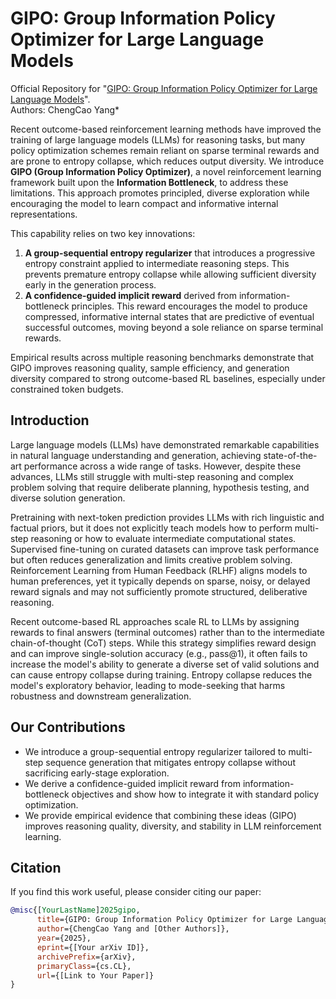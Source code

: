 # GIPO: Group Information Policy Optimizer for Large Language Models

Official Repository for "[GIPO: Group Information Policy Optimizer for Large Language Models]([])".
<br>
Authors: ChengCao Yang\*

Recent outcome-based reinforcement learning methods have improved the training of large language models (LLMs) for reasoning tasks, but many policy optimization schemes remain reliant on sparse terminal rewards and are prone to entropy collapse, which reduces output diversity. We introduce **GIPO (Group Information Policy Optimizer)**, a novel reinforcement learning framework built upon the **Information Bottleneck**, to address these limitations. This approach promotes principled, diverse exploration while encouraging the model to learn compact and informative internal representations.

This capability relies on two key innovations:
1.  **A group-sequential entropy regularizer** that introduces a progressive entropy constraint applied to intermediate reasoning steps. This prevents premature entropy collapse while allowing sufficient diversity early in the generation process.
2.  **A confidence-guided implicit reward** derived from information-bottleneck principles. This reward encourages the model to produce compressed, informative internal states that are predictive of eventual successful outcomes, moving beyond a sole reliance on sparse terminal rewards.

Empirical results across multiple reasoning benchmarks demonstrate that GIPO improves reasoning quality, sample efficiency, and generation diversity compared to strong outcome-based RL baselines, especially under constrained token budgets.

## Introduction

Large language models (LLMs) have demonstrated remarkable capabilities in natural language understanding and generation, achieving state-of-the-art performance across a wide range of tasks. However, despite these advances, LLMs still struggle with multi-step reasoning and complex problem solving that require deliberate planning, hypothesis testing, and diverse solution generation.

Pretraining with next-token prediction provides LLMs with rich linguistic and factual priors, but it does not explicitly teach models how to perform multi-step reasoning or how to evaluate intermediate computational states. Supervised fine-tuning on curated datasets can improve task performance but often reduces generalization and limits creative problem solving. Reinforcement Learning from Human Feedback (RLHF) aligns models to human preferences, yet it typically depends on sparse, noisy, or delayed reward signals and may not sufficiently promote structured, deliberative reasoning.

Recent outcome-based RL approaches scale RL to LLMs by assigning rewards to final answers (terminal outcomes) rather than to the intermediate chain-of-thought (CoT) steps. While this strategy simplifies reward design and can improve single-solution accuracy (e.g., pass@1), it often fails to increase the model's ability to generate a diverse set of valid solutions and can cause entropy collapse during training. Entropy collapse reduces the model's exploratory behavior, leading to mode-seeking that harms robustness and downstream generalization.

## Our Contributions

-   We introduce a group-sequential entropy regularizer tailored to multi-step sequence generation that mitigates entropy collapse without sacrificing early-stage exploration.
-   We derive a confidence-guided implicit reward from information-bottleneck objectives and show how to integrate it with standard policy optimization.
-   We provide empirical evidence that combining these ideas (GIPO) improves reasoning quality, diversity, and stability in LLM reinforcement learning.

## Citation

If you find this work useful, please consider citing our paper:

```bibtex
@misc{[YourLastName]2025gipo,
      title={GIPO: Group Information Policy Optimizer for Large Language Models}, 
      author={ChengCao Yang and [Other Authors]},
      year={2025},
      eprint={[Your arXiv ID]},
      archivePrefix={arXiv},
      primaryClass={cs.CL},
      url={[Link to Your Paper]}
}
```